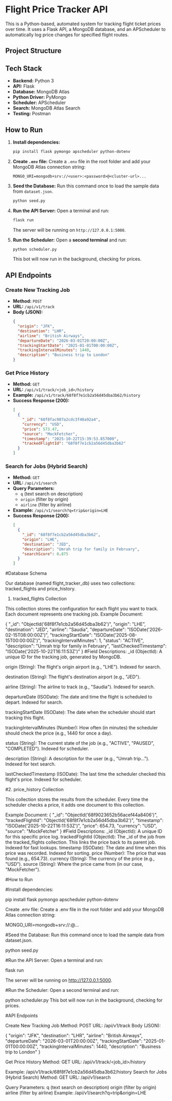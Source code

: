 # Flight Price Tracker API

This is a Python-based, automated system for tracking flight ticket prices over time. It uses a Flask API, a MongoDB database, and an APScheduler to automatically log price changes for specified flight routes.

## Project Structure
## Tech Stack

* **Backend:** Python 3
* **API:** Flask
* **Database:** MongoDB Atlas
* **Python Driver:** PyMongo
* **Scheduler:** APScheduler
* **Search:** MongoDB Atlas Search
* **Testing:** Postman

## How to Run

1.  **Install dependencies:**
    ```bash
    pip install flask pymongo apscheduler python-dotenv
    ```

2.  **Create `.env` file:**
    Create a `.env` file in the root folder and add your MongoDB Atlas connection string:
    ```
    MONGO_URI=mongodb+srv://<user>:<password>@<cluster-url>...
    ```

3.  **Seed the Database:**
    Run this command once to load the sample data from `dataset.json`.
    ```bash
    python seed.py
    ```

4.  **Run the API Server:**
    Open a terminal and run:
    ```bash
    flask run
    ```
    The server will be running on `http://127.0.0.1:5000`.

5.  **Run the Scheduler:**
    Open a **second terminal** and run:
    ```bash
    python scheduler.py
    ```
    This bot will now run in the background, checking for prices.

## API Endpoints

### Create New Tracking Job
* **Method:** `POST`
* **URL:** `/api/v1/track`
* **Body (JSON):**
    ```json
    {
      "origin": "JFK",
      "destination": "LHR",
      "airline": "British Airways",
      "departureDate": "2026-03-01T20:00:00Z",
      "trackingStartDate": "2025-01-01T00:00:00Z",
      "trackingIntervalMinutes": 1440,
      "description": "Business trip to London"
    }
    ```

### Get Price History
* **Method:** `GET`
* **URL:** `/api/v1/track/<job_id>/history`
* **Example:** `/api/v1/track/68f8f7e1cb2a56d45dba3b62/history`
* **Success Response (200):**
    ```json
    [
      {
        "_id": "68f8fac987a2cdc3f48a92a4",
        "currency": "USD",
        "price": 573.47,
        "source": "MockFetcher",
        "timestamp": "2025-10-22T15:39:53.857000",
        "trackedFlightId": "68f8f7e1cb2a56d45dba3b62"
      }
    ]
    ```

### Search for Jobs (Hybrid Search)
* **Method:** `GET`
* **URL:** `/api/v1/search`
* **Query Parameters:**
    * `q` (text search on description)
    * `origin` (filter by origin)
    * `airline` (filter by airline)
* **Example:** `/api/v1/search?q=trip&origin=LHE`
* **Success Response (200):**
    ```json
    [
      {
        "_id": "68f8f7e1cb2a56d45dba3b62",
        "origin": "LHE",
        "destination": "JED",
        "description": "Umrah trip for family in February",
        "searchScore": 0.875
      }
    ]
    ```
#Database Schema

Our database (named flight_tracker_db) uses two collections: tracked_flights and price_history.

1. tracked_flights Collection

This collection stores the configuration for each flight you want to track. Each document represents one tracking job.
Example Document:

{
  "_id": "ObjectId('68f8f7e1cb2a56d45dba3b62')",
  "origin": "LHE",
  "destination": "JED",
  "airline": "Saudia",
  "departureDate": "ISODate('2026-02-15T08:00:00Z')",
  "trackingStartDate": "ISODate('2025-08-15T00:00:00Z')",
  "trackingIntervalMinutes": 1,
  "status": "ACTIVE",
  "description": "Umrah trip for family in February",
  "lastCheckedTimestamp": "ISODate('2025-10-22T16:11:53Z')"
}
#Field Descriptions:
_id (ObjectId): A unique ID for the tracking job, generated by MongoDB.

origin (String): The flight's origin airport (e.g., "LHE"). Indexed for search.

destination (String): The flight's destination airport (e.g., "JED").

airline (String): The airline to track (e.g., "Saudia"). Indexed for search.

departureDate (ISODate): The date and time the flight is scheduled to depart. Indexed for search.

trackingStartDate (ISODate): The date when the scheduler should start tracking this flight.

trackingIntervalMinutes (Number): How often (in minutes) the scheduler should check the price (e.g., 1440 for once a day).

status (String): The current state of the job (e.g., "ACTIVE", "PAUSED", "COMPLETED"). Indexed for scheduler.

description (String): A description for the user (e.g., "Umrah trip..."). Indexed for text search.

lastCheckedTimestamp (ISODate): The last time the scheduler checked this flight's price. Indexed for scheduler.

#2. price_history Collection

This collection stores the results from the scheduler. Every time the scheduler checks a price, it adds one document to this collection.

Example Document:
{
  "_id": "ObjectId('68f9023652b56acef44a8406')",
  "trackedFlightId": "ObjectId('68f8f7e1cb2a56d45dba3b62')",
  "timestamp": "ISODate('2025-10-22T16:11:53Z')",
  "price": 654.73,
  "currency": "USD",
  "source": "MockFetcher"
}
#Field Descriptions:
_id (ObjectId): A unique ID for this specific price log.
trackedFlightId (ObjectId): The _id of the job from the tracked_flights collection. This links the price back to its parent job. Indexed for fast lookups.
timestamp (ISODate): The date and time when this price was recorded. Indexed for sorting.
price (Number): The price that was found (e.g., 654.73).
currency (String): The currency of the price (e.g., "USD").
source (String): Where the price came from (in our case, "MockFetcher").

#How to Run

#Install dependencies:

pip install flask pymongo apscheduler python-dotenv


Create .env file:
Create a .env file in the root folder and add your MongoDB Atlas connection string:

MONGO_URI=mongodb+srv://<user>:<password>@<cluster-url>...


#Seed the Database:
Run this command once to load the sample data from dataset.json.

python seed.py


#Run the API Server:
Open a terminal and run:

flask run


The server will be running on http://127.0.0.1:5000.

#Run the Scheduler:
Open a second terminal and run:

python scheduler.py
This bot will now run in the background, checking for prices.

#API Endpoints

 Create New Tracking Job
 Method: POST
 URL: /api/v1/track
Body (JSON):

{
  "origin": "JFK",
  "destination": "LHR",
  "airline": "British Airways",
  "departureDate": "2026-03-01T20:00:00Z",
  "trackingStartDate": "2025-01-01T00:00:00Z",
  "trackingIntervalMinutes": 1440,
  "description": "Business trip to London"
}


Get Price History
Method: GET
URL: /api/v1/track/<job_id>/history


Example: /api/v1/track/68f8f7e1cb2a56d45dba3b62/history
Search for Jobs (Hybrid Search)
Method: GET
URL: /api/v1/search

Query Parameters:
q (text search on description)
origin (filter by origin)
airline (filter by airline)
Example: /api/v1/search?q=trip&origin=LHE